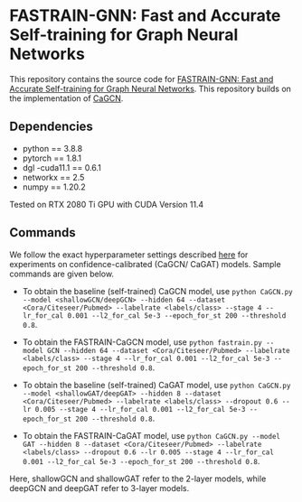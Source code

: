 # FASTRAIN-GNN: Fast and Accurate Self-training for Graph Neural Networks
This repository contains the source code for [FASTRAIN-GNN: Fast and Accurate Self-training for Graph Neural Networks](https://openreview.net/forum?id=1IYJfwJtjQ). This repository builds on the implementation of [CaGCN](https://github.com/BUPT-GAMMA/CaGCN).

## Dependencies
+ python == 3.8.8
+ pytorch == 1.8.1
+ dgl -cuda11.1 == 0.6.1
+ networkx == 2.5
+ numpy == 1.20.2

Tested on RTX 2080 Ti GPU with CUDA Version 11.4


## Commands
We follow the exact hyperparameter settings described [here](https://github.com/BUPT-GAMMA/CaGCN) for experiments on confidence-calibrated (CaGCN/ CaGAT) models. Sample commands are given below.

+ To obtain the baseline (self-trained) CaGCN model, use `python CaGCN.py --model <shallowGCN/deepGCN> --hidden 64 --dataset <Cora/Citeseer/Pubmed> --labelrate <labels/class> --stage 4 --lr_for_cal 0.001 --l2_for_cal 5e-3 --epoch_for_st 200 --threshold 0.8`.
+ To obtain the FASTRAIN-CaGCN model, use `python fastrain.py --model GCN --hidden 64 --dataset <Cora/Citeseer/Pubmed> --labelrate <labels/class> --stage 4 --lr_for_cal 0.001 --l2_for_cal 5e-3 --epoch_for_st 200 --threshold 0.8`.


+ To obtain the baseline (self-trained) CaGAT model, use `python CaGCN.py --model <shallowGAT/deepGAT> --hidden 8 --dataset <Cora/Citeseer/Pubmed> --labelrate <labels/class> --dropout 0.6 --lr 0.005 --stage 4 --lr_for_cal 0.001 --l2_for_cal 5e-3 --epoch_for_st 200 --threshold 0.8`.
+ To obtain the FASTRAIN-CaGAT model, use `python CaGCN.py --model GAT --hidden 8 --dataset <Cora/Citeseer/Pubmed> --labelrate <labels/class> --dropout 0.6 --lr 0.005 --stage 4 --lr_for_cal 0.001 --l2_for_cal 5e-3 --epoch_for_st 200 --threshold 0.8`.

Here, shallowGCN and shallowGAT refer to the 2-layer models, while deepGCN and deepGAT refer to 3-layer models.

